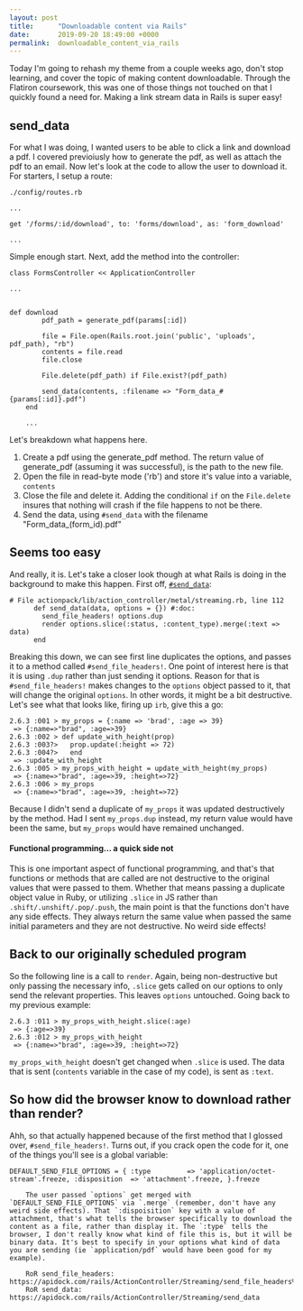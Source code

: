 ```yaml
---
layout: post
title:      "Downloadable content via Rails"
date:       2019-09-20 18:49:00 +0000
permalink:  downloadable_content_via_rails
---
```



Today I'm going to rehash my theme from a couple weeks ago, don't stop learning, and cover the topic of making content downloadable. Through the Flatiron coursework, this was one of those things not touched on that I quickly found a need for. Making a link stream data in Rails is super easy!

## send_data
For what I was doing, I wanted users to be able to click a link and download a pdf. I covered previoiusly how to generate the pdf, as well as attach the pdf to an email. Now let's look at the code to allow the user to download it. For starters, I setup a route:
```
./config/routes.rb

...

get '/forms/:id/download', to: 'forms/download', as: 'form_download'

...

```


Simple enough start. Next, add the method into the controller:

```
class FormsController << ApplicationController

...


def download
		pdf_path = generate_pdf(params[:id])

		file = File.open(Rails.root.join('public', 'uploads', pdf_path), "rb")
		contents = file.read
		file.close

		File.delete(pdf_path) if File.exist?(pdf_path)

		send_data(contents, :filename => "Form_data_#{params[:id]}.pdf")
	end
	
	...
```

Let's breakdown what happens here.
1) Create a pdf using the generate_pdf method. The return value of generate_pdf (assuming it was successful), is the path to the new file.
2) Open the file in read-byte mode ('rb') and store it's value into a variable, `contents`
3) Close the file and delete it. Adding the conditional `if` on the `File.delete` insures that nothing will crash if the file happens to not be there.
4) Send the data, using `#send_data` with the filename "Form_data_(form_id).pdf"

## Seems too easy
And really, it is. Let's take a closer look though at what Rails is doing in the background to make this happen. First off, [`#send_data`](https://apidock.com/rails/ActionController/Streaming/send_data):

```
# File actionpack/lib/action_controller/metal/streaming.rb, line 112
      def send_data(data, options = {}) #:doc:
        send_file_headers! options.dup
        render options.slice(:status, :content_type).merge(:text => data)
      end
```

Breaking this down, we can see first line duplicates the options, and passes it to a method called `#send_file_headers!`. One point of interest here is that it is using `.dup` rather than just sending it options. Reason for that is `#send_file_headers!` makes changes to the `options` object passed to it, that will change the original `options`. In other words, it might be a bit destructive. Let's see what that looks like, firing up `irb`, give this a go:

```
2.6.3 :001 > my_props = {:name => 'brad', :age => 39}
 => {:name=>"brad", :age=>39} 
2.6.3 :002 > def update_with_height(prop)
2.6.3 :003?>   prop.update(:height => 72)
2.6.3 :004?>   end
 => :update_with_height 
2.6.3 :005 > my_props_with_height = update_with_height(my_props)
 => {:name=>"brad", :age=>39, :height=>72} 
2.6.3 :006 > my_props
 => {:name=>"brad", :age=>39, :height=>72}
```
Because I didn't send a duplicate of `my_props` it was updated destructively by the method. Had I sent `my_props.dup` instead, my return value would have been the same, but `my_props` would have remained unchanged.

#### Functional programming... a quick side not
This is one important aspect of functional programming, and that's that functions or methods that are called are not destructive to the original values that were passed to them. Whether that means passing a duplicate object value in Ruby, or utilizing `.slice` in JS rather than `.shift/.unshift/.pop/.push`, the main point is that the functions don't have any side effects. They always return the same value when passed the same initial parameters and they are not destructive. No weird side effects!

## Back to our originally scheduled program
So the following line is a call to `render`. Again, being non-destructive but only passing the necessary info, `.slice` gets called on our options to only send the relevant properties. This leaves `options` untouched. Going back to my previous example:

```
2.6.3 :011 > my_props_with_height.slice(:age)
 => {:age=>39} 
2.6.3 :012 > my_props_with_height
 => {:name=>"brad", :age=>39, :height=>72}
```

`my_props_with_height` doesn't get changed when `.slice` is used. The data that is sent (`contents` variable in the case of my code), is sent as `:text`.

## So how did the browser know to download rather than render?
Ahh, so that actually happened because of the first method that I glossed over, `#send_file_headers!`. Turns out, if you crack open the code for it, one of the things you'll see is a global variable:

`DEFAULT_SEND_FILE_OPTIONS = {
      :type         => 'application/octet-stream'.freeze,
      :disposition  => 'attachment'.freeze,
    }.freeze`
		
		The user passed `options` get merged with `DEFAULT_SEND_FILE_OPTIONS` via `.merge` (remember, don't have any weird side effects). That `:dispoisition` key with a value of attachment, that's what tells the browser specifically to download the content as a file, rather than display it. The `:type` tells the browser, I don't really know what kind of file this is, but it will be binary data. It's best to specify in your options what kind of data you are sending (ie `application/pdf` would have been good for my example).
		
		RoR send_file_headers: https://apidock.com/rails/ActionController/Streaming/send_file_headers%21
		RoR send_data: https://apidock.com/rails/ActionController/Streaming/send_data
